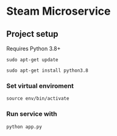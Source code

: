 # Steam Microservice

## Project setup

Requires Python 3.8+

```
sudo apt-get update
```
```
sudo apt-get install python3.8
```

### Set virtual enviroment
```
source env/bin/activate
```

### Run service with
```
python app.py
```

